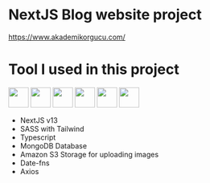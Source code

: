 # NextJS Blog website project #

<a target="_blank" href="https://www.akademikorgucu.com/">https://www.akademikorgucu.com/</a>

# Tool I used in this project #
<div>
  <img width="40px" src="https://www.svgrepo.com/show/354259/react.svg"/>
  <img width="40px" src="https://www.rlogical.com/wp-content/uploads/2021/08/Rlogical-Blog-Images-thumbnail.png"/>
  <img width="40px" src="https://www.svgrepo.com/show/354310/sass.svg"/>
 
  <img src="https://camo.githubusercontent.com/f1dce0381ee0b1e19bc2d2dd0d09d28a52656ab4524f3aef66ebf8aa675f7e54/68747470733a2f2f75706c6f61642e77696b696d656469612e6f72672f77696b6970656469612f636f6d6d6f6e732f7468756d622f342f34632f547970657363726970745f6c6f676f5f323032302e7376672f3130323470782d547970657363726970745f6c6f676f5f323032302e7376672e706e67" width="40" height="40" />
  <img src="https://ih1.redbubble.net/image.1800626835.5626/st,small,507x507-pad,600x600,f8f8f8.jpg" width="40" height="40"/>
   <img width="40px" src="https://miro.medium.com/max/512/1*doAg1_fMQKWFoub-6gwUiQ.png"/>
</div>
 
<ul>
  <li>NextJS v13</li>
  <li>SASS with Tailwind</li>
  <li>Typescript</li>
  <li>MongoDB Database</li>
  <li>Amazon S3 Storage for uploading images</li>
  <li>Date-fns</li>
  <li>Axios</li>
</ul>

